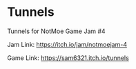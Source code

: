 # Tunnels

Tunnels for NotMoe Game Jam #4

Jam Link: https://itch.io/jam/notmoejam-4

Game Link: https://sam6321.itch.io/tunnels
